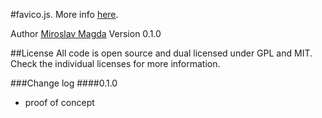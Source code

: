 #favico.js.
More info [here](http://lab.ejci.net/favico.js/).


Author [Miroslav Magda](http://blog.ejci.net)
Version 0.1.0

##License
All code is open source and dual licensed under GPL and MIT. Check the individual licenses for more information.

###Change log
####0.1.0
* proof of concept 